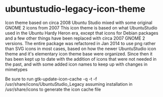 # ubuntustudio-legacy-icon-theme
Icon theme based on circa 2008 Ubuntu Studio mixed with some original GNOME 2 icons from 2007
This icon theme is based on what UbuntuStudio used in the Ubuntu Hardy Heron era, except that icons for Debian packages and a few other things have been replaced with circa 2007 GNOME 2 versions. The entire package was refactored in Jan 2014 to use png rather than SVG icons in most cases, based on how the newer UbuntuStudio icon theme and it's elementary icon theme base were organized.
Since then it has been kept up to date with the addition of icons that were not needed in the past, and with some added icon names to keep up with changes in mimetypes

Be sure to run gtk-update-icon-cache -q -t -f /usr/share/icons/UbuntuStudio_Legacy
assuming installation in /usr/share/icons to generate the icon cache file
